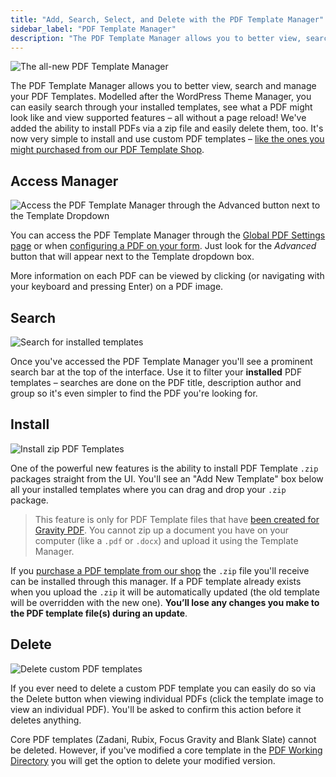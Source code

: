 ```yaml
---
title: "Add, Search, Select, and Delete with the PDF Template Manager"
sidebar_label: "PDF Template Manager"
description: "The PDF Template Manager allows you to better view, search and manage your PDF Templates. You can easily search through your installed templates, see what a PDF might look like and view supported features. You can also install PDFs via a zip file and easily delete them, too."
---
```


![The all-new PDF Template Manager](https://resources.gravitypdf.com/uploads/2017/03/updating-advanced-template-selector.png) 

The PDF Template Manager allows you to better view, search and manage your PDF Templates. Modelled after the WordPress Theme Manager, you can easily search through your installed templates, see what a PDF might look like and view supported features – all without a page reload! We've added the ability to install PDFs via a zip file and easily delete them, too. It's now very simple to install and use custom PDF templates – [like the ones you might purchased from our PDF Template Shop](https://gravitypdf.com/template-shop/). 

## Access Manager 

![Access the PDF Template Manager through the Advanced button next to the Template Dropdown](https://resources.gravitypdf.com/uploads/2017/03/access.png) 

You can access the PDF Template Manager through the [Global PDF Settings page](user-global-settings.md#default-template) or when [configuring a PDF on your form](user-setup-pdf.md#template). Just look for the *Advanced* button that will appear next to the Template dropdown box. 

More information on each PDF can be viewed by clicking (or navigating with your keyboard and pressing Enter) on a PDF image.

## Search 

![Search for installed templates](https://resources.gravitypdf.com/uploads/2017/03/search.png) 

Once you've accessed the PDF Template Manager you'll see a prominent search bar at the top of the interface. Use it to filter your **installed** PDF templates – searches are done on the PDF title, description author and group so it's even simpler to find the PDF you're looking for.

## Install 

![Install zip PDF Templates](https://resources.gravitypdf.com/uploads/2017/03/installing.png) 

One of the powerful new features is the ability to install PDF Template `.zip` packages straight from the UI. You'll see an "Add New Template" box below all your installed templates where you can drag and drop your `.zip` package.

> This feature is only for PDF Template files that have [been created for Gravity PDF](developer-start-customising.md). You cannot zip up a document you have on your computer (like a `.pdf` or `.docx`) and upload it using the Template Manager.

If you [purchase a PDF template from our shop](https://gravitypdf.com/shop/) the `.zip` file you'll receive can be installed through this manager. If a PDF template already exists when you upload the `.zip` it will be automatically updated (the old template will be overridden with the new one). **You’ll lose any changes you make to the PDF template file(s) during an update**.

## Delete 

![Delete custom PDF templates](https://resources.gravitypdf.com/uploads/2017/03/details-page-delete.png) 

If you ever need to delete a custom PDF template you can easily do so via the Delete button when viewing individual PDFs (click the template image to view an individual PDF). You'll be asked to confirm this action before it deletes anything. 

Core PDF templates (Zadani, Rubix, Focus Gravity and Blank Slate) cannot be deleted. However, if you've modified a core template in the [PDF Working Directory](developer-first-custom-pdf.md#working-directory) you will get the option to delete your modified version.

